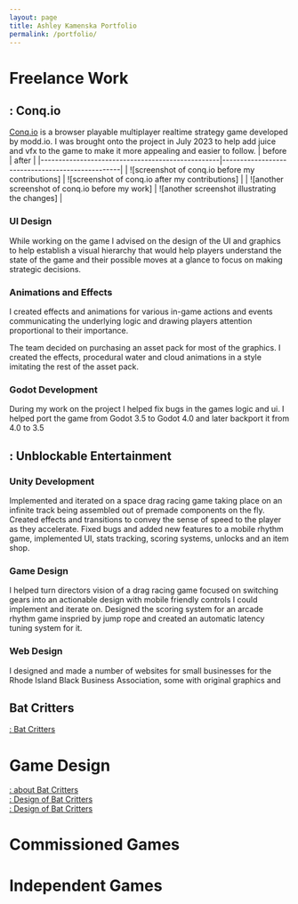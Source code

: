 ```yaml
---
layout: page
title: Ashley Kamenska Portfolio
permalink: /portfolio/
---
```


# Freelance Work

## : Conq.io
[Conq.io](https://www.conq.io/) is a browser playable multiplayer realtime strategy game developed by modd.io.
I was brought onto the project in July 2023 to help add juice and vfx to the game to make it more appealing and easier to follow.
| before                                           | after                                           |
|--------------------------------------------------|-------------------------------------------------|
| ![screenshot of conq.io before my contributions] | ![screenshot of conq.io after my contributions] |
| ![another screenshot of conq.io before my work]  | ![another screenshot illustrating the changes]  |


### UI Design
While working on the game I advised on the design of the UI and graphics to help establish a visual hierarchy that would help players understand the state of the game and their possible moves at a glance to focus on making strategic decisions.

### Animations and Effects
I created effects and animations for various in-game actions and events communicating the underlying logic and drawing players attention proportional to their importance.

The team decided on purchasing an asset pack for most of the graphics. I created the effects, procedural water and cloud animations in a style imitating the rest of the asset pack.

### Godot Development
During my work on the project I helped fix bugs in the games logic and ui. I helped port the game from Godot 3.5 to Godot 4.0 and later backport it from 4.0 to 3.5

## : Unblockable Entertainment

### Unity Development
Implemented and iterated on a space drag racing game taking place on an infinite track being assembled out of premade components on the fly. Created effects and transitions to convey the sense of speed to the player as they accelerate.
Fixed bugs and added new features to a mobile rhythm game, implemented UI, stats tracking, scoring systems, unlocks and an item shop.

### Game Design
I helped turn directors vision of a drag racing game focused on switching gears into an actionable design with mobile friendly controls I could implement and iterate on.
Designed the scoring system for an arcade rhythm game inspried by jump rope and created an automatic latency tuning system for it. 

### Web Design
I designed and made a number of websites for small businesses for the Rhode Island Black Business Association, some with original graphics and 

## Bat Critters

[: Bat Critters](/batcritters/)


# Game Design
[: about Bat Critters](/batcritters/#about)  
[: Design of Bat Critters](/batcritters/#:gamedesign)  
[: Design of Bat Critters](/batcritters/#:gamedesign&before=%3Ca%20href%3D%22https%3A%2F%2Fash-k.itch.io%2Fbatcritters-and-pals%22%3EBatcritters%3C%2Fa%3E%20is%20an%20original%20domino%20solitaire%20for%20mobile%2C%20web%20and%20desktop.%20Created%20as%20a%20birthday%20gift%20for%20a%20solitaire%20lover%20in%20my%20life.%20Aug%202023)  
# Commissioned Games

# Independent Games


